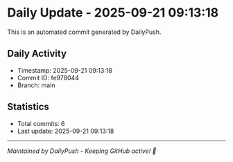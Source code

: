 # Daily Update - 2025-09-21 09:13:18

This is an automated commit generated by DailyPush.

## Daily Activity
- Timestamp: 2025-09-21 09:13:18
- Commit ID: fe978044
- Branch: main

## Statistics
- Total commits: 6
- Last update: 2025-09-21 09:13:18

---
*Maintained by DailyPush - Keeping GitHub active! 🚀*
